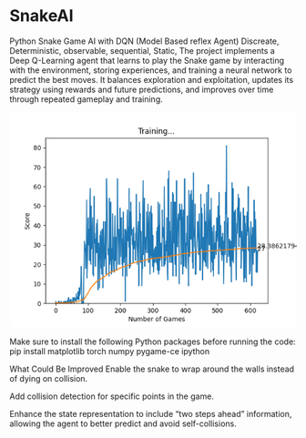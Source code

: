 # SnakeAI
Python Snake Game AI with DQN (Model Based reflex Agent)
Discreate, Deterministic, observable, sequential, Static, 
The project implements a Deep Q-Learning agent that learns to play the Snake game by interacting with the environment, storing experiences, and training a neural network to predict the best moves. It balances exploration and exploitation, updates its strategy using rewards and future predictions, and improves over time through repeated gameplay and training.

![After 80 iteration learns to go for the rat](Figure_1.png)

Make sure to install the following Python packages before running the code:
pip install matplotlib torch numpy pygame-ce ipython


What Could Be Improved
Enable the snake to wrap around the walls instead of dying on collision.

Add collision detection for specific points in the game.

Enhance the state representation to include “two steps ahead” information, allowing the agent to better predict and avoid self-collisions.
